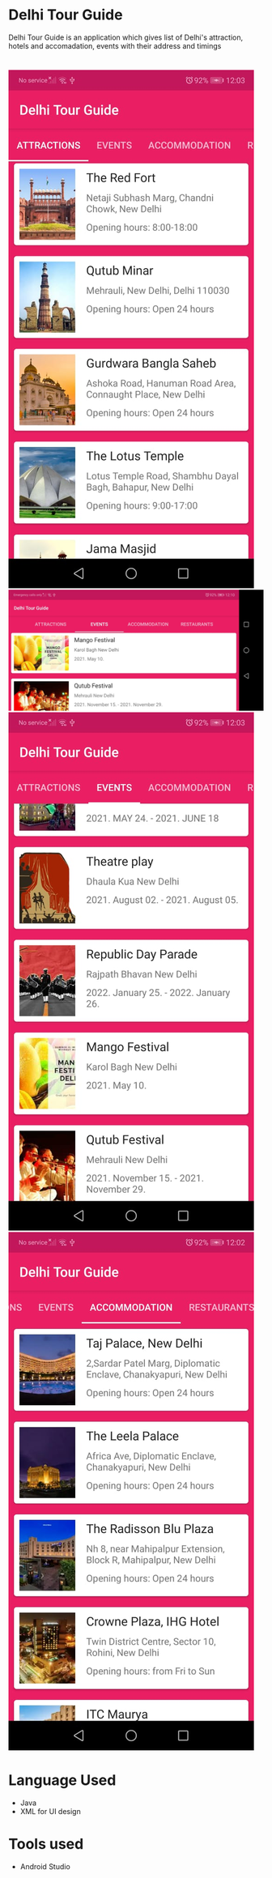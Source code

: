 # Delhi Tour Guide
Delhi Tour Guide is an application which gives list of Delhi's attraction, hotels and accomadation, events with their address and timings 
# 
![](https://github.com/shekhars08/Delhi-Tour-Guide/blob/main/Images/img1.jpeg)
![](https://github.com/shekhars08/Delhi-Tour-Guide/blob/main/Images/Img2.jpeg)
![](https://github.com/shekhars08/Delhi-Tour-Guide/blob/main/Images/Img3.jpeg)
![](https://github.com/shekhars08/Delhi-Tour-Guide/blob/main/Images/Img4.jpeg)


# Language Used
* Java
* XML for UI design

# Tools used
* Android Studio


